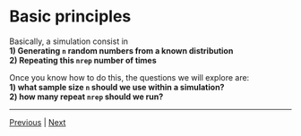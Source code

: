 # Basic principles

Basically, a simulation consist in  
**1) Generating `n` random numbers from a known distribution**    
**2) Repeating this `nrep` number of times**  

Once you know how to do this, the questions we will explore are:   
**1) what sample size `n` should we use within a simulation?**  
**2) how many repeat `nrep` should we run?**  

 ***

[Previous](./purpose.md) | [Next](./random-numbers-generators.md)  
